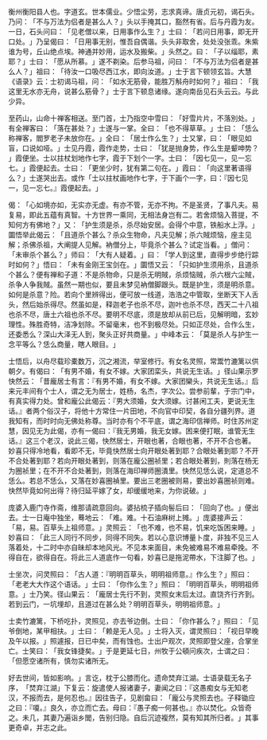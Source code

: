 衡州衡阳县人也。字道玄。世本儒业。少悟尘劳，志求真谛。唐贞元初，谒石头。乃问：​「不与万法为侣者是甚么人？​」头以手掩其口，豁然有省。后与丹霞为友。一日，石头问曰：​「见老僧以来，日用事作么生？​」士曰：​「若问日用事，即无开口处。​」乃呈偈曰：​「日用事无别，惟吾自偶谐。头头非取舍，处处没张乖。朱紫谁为号，丘山绝点埃。神通并妙用，运水及搬柴。​」头然之。曰：​「子以缁耶，素耶？​」士曰：​「愿从所慕。​」遂不剃染。后参马祖，问曰：​「不与万法为侣者是甚么人？​」祖曰：​「待汝一口吸尽西江水，即向汝道。​」士于言下顿领玄旨。大慧《语录》云：士初谒马祖，问：​「如水无筋骨，能胜万斛舟时如何？​」祖曰：​「我这里无水亦无舟，说甚么筋骨？​」士于言下顿息诸缘。遂向南岳见石头云云。与此少异。

至药山，山命十禅客相送。至门首，士乃指空中雪曰：​「好雪片片，不落別处。​」有全禅客曰：​「落在甚处？​」士遂与一掌。全曰：​「也不得草草。​」士曰：​「恁么称禅客，閻罗老子未放你在。​」全曰：​「居士作么生？​」士又掌，曰：​「眼见如盲，口说如哑。​」士见丹霞，霞作走势，士曰：​「犹是抛身势，作么生是颦呻势？​」霞便坐。士以拄杖划地作七字，霞于下划个一字。士曰：​「因七见一，见一忘七。​」霞便起去。士曰：​「更坐少时，犹有第二句在。​」霞曰：​「向这里著语得么？​」士遂哭出去。或作「士以拄杖画地作七字，于下画个一字，曰：『因七见一，见一忘七。』霞便起去。​」

偈：​「心如境亦如，无实亦无虚。有亦不管，无亦不拘。不是圣贤，了事凡夫。易复易，即此五蕴有真智。十方世界一乘同，无相法身岂有二。若舍烦恼入菩提，不知何方有佛地？​」又：​「护生须是杀，杀尽始安居。会得个中意，铁船水上浮。​」圜悟举此偈云：​「且道杀个甚么？杀众生物命，凡夫见解；杀六賊烦恼，座主见解；杀佛杀祖，大阐提人见解。衲僧分上，毕竟杀个甚么？试定当看。​」僧问：​「未审杀个甚么？​」师曰：​「大有人疑着。​」曰：​「学人到这里，直得步步绝行踪时如何？​」悟曰：​「未有金刚王宝剑在。​」圜悟又云：​「只如护生须用杀，且道杀个甚么？便有禅和子道：不是杀物命，只是杀无明賊，杀烦恼贼，杀六根六尘賊，杀争人争我賊。虽然一期也似，要且未梦见衲僧脚跟头。既是护生，须是明杀意。如何是杀意？险。若向个里辨得出，便可放一线道，浩浩之中管取，坐断天下人舌头，然后始杀得尽。然虽如是，释迦老子也杀不尽，迦叶也杀不尽，西天二十八祖也杀不尽，唐土六祖也杀不尽。要明不尽底，须是放却从前已后，见解明暗，玄妙理性。殊胜奇特，洁净划除。不留毫末，也不到极尽处。只如正尽处，合作么生，还委悉么？深山大泽无人到，聚头正好共商量。​」中峰本云：​「莫是杀人与护生一念平等么？恁么商量，瞎人眼目。​」

士悟后，以舟尽载珍橐数万，沉之湘流，举室修行。有女名灵照，常鬻竹漉篱以供朝夕。有偈曰：​「有男不婚，有女不嫁。大家团栾头，共说无生话。​」径山果示罗快然云：​「昔龐居士有言：『有男不婚，有女不嫁。大家团欒头，共说无生话。』后来元丰间有个士人，谓之无为居士，姓杨，名杰，字次公。尝参前輩，于宗门中，有真实得力处。曾和龐公此偈云：『男大须婚，女大须嫁。讨甚闲工夫，更说无生话。』者两个俗汉子，将他十方常住一片田地，不向官中印契，各自分疆列界。道我知有，而时时向无佛处称尊。当时亦有个不平底，谓之海印信禅师。时住苏州定慧，因见无为此偈，亦有一偈曰：『我无男婚，我无女嫁。困来便打眠，谁管无生话。』这三个老汉，说此三偈，快然居士，开眼也著，合眼也著，不开不合也著。妙喜只得冷地看，看即不无，毕竟快然居士向开眼处著到耶？合眼处著到耶？不开不合处著到耶？若向开眼处著到，则落在龐公圈祯里；若合眼处著到，則落在杨无为圈祯里；在不开不合处著到，则落在海印禅师圈潰里。快然见恁么说，定道总不恁么。若总不恁么，又落在妙喜圈禎里。要出三老圈被则易，要出妙喜圈祯则难。快然毕竟如何出得？待归延平嫁了女，却缓缓地来，为你说破。​」

庞婆入鹿门寺作斋，维那请疏意回向。婆拈梳子插向髻后曰：​「回向了也。​」便出去。士一日庵中独坐，蓦地云：​「难。难。十石油麻树上摊。​」庞婆接声云：​「易，易。百草头上祖师意。​」灵照云：​「也不难，也不易，饥来吃饭困来睡。​」妙喜曰：​「此三人同行不同步，同得不同失。若以心意识博量卜度，非独不见三人落着处，十二时中亦自昧却本地风光。不见本来面目，未免被难易不难易牵挽。不得自在，欲得自在。将此三人道底作一句看，妙喜已是拖泥帶水，下注脚了也。​」

士坐次，问灵照曰：​「古人道：『明明百草头，明明祖师意。』作么生？​」照曰：​「老老大大作这个语话。​」士曰：​「你作么生？​」照曰：​「明明百草头，明明祖师意。​」士乃笑。径山果云：​「龐居士先行不到，灵照女末后太过。直饶齐行齐到。若到云门，一坑埋却，且道过在甚么处？明明百草头，明明祖师意。​」

士卖竹漉篱，下桥吃扑，灵照见，亦去爷边倒。士曰：​「你作甚么？​」照曰：​「见爷倒地，某甲相扶。​」士曰：​「赖是无人见。​」士将入灭，谓灵照曰：​「视日早晚及午以报。​」照遽报，日已中矣，而有蚀也。士出户观次，灵照即登父座，合掌坐亡。士笑曰：​「我女锋捷矣。​」于是更延七日，州牧于公頓问疾次，士谓之曰：​「但愿空诸所有，慎勿实诸所无。

好去世间，皆如影响。​」言讫，枕于公膝而化。遗命焚弃江湖。士语录载无名子序，​「焚弃江湖」下复云：旋遣使人报诸妻子，妻闻之曰：『这愚痴女与无知老汉，不报而去，是何忍也。』因往告子，见剧畲曰：​「龐公与灵照去也。子释锄应之曰：『嗄。』良久，亦立而亡去。母曰：『愚子痴一何甚也。』亦以焚化。众皆奇之。未几，其妻乃遍诣乡閭，告别归隐。自后沉迹複然，莫有知其所归者。​」其事更奇卓，并志之此。